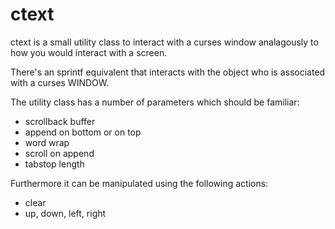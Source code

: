 # ctext

ctext is a small utility class to interact with a curses window analagously to how you would interact
with a screen.

There's an sprintf equivalent that interacts with the object who is associated with a curses WINDOW.

The utility class has a number of parameters which should be familiar:

  * scrollback buffer
  * append on bottom or on top
  * word wrap
  * scroll on append
  * tabstop length

Furthermore it can be manipulated using the following actions:

  * clear
  * up, down, left, right

